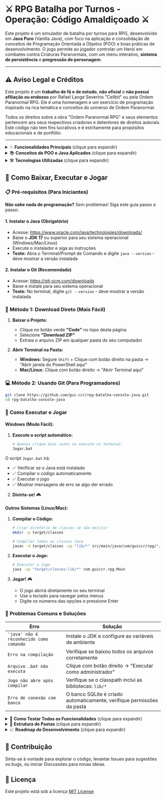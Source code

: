 # ⚔️ RPG Batalha por Turnos - Operação: Código Amaldiçoado ⚔️

Este projeto é um simulador de batalha por turnos para RPG, desenvolvido em **Java Puro** (Vanilla Java), com foco na aplicação e consolidação de conceitos de Programação Orientada a Objetos (POO) e boas práticas de desenvolvimento. O jogo permite ao jogador controlar um Herói em combates contra Criaturas Paranormais, com um menu interativo, **sistema de persistência** e **progressão de personagem**.

---

## ⚠️ Aviso Legal e Créditos

Este projeto é um **trabalho de fã e de estudo**, **não oficial** e **não possui afiliação ou endosso** por Rafael Lange Severino "Cellbit" ou pela Ordem Paranormal RPG. Ele é uma homenagem e um exercício de programação inspirado na rica temática e conceitos do universo de Ordem Paranormal.

Todos os direitos sobre a obra "Ordem Paranormal RPG" e seus elementos pertencem aos seus respectivos criadores e detentores de direitos autorais. Este código não tem fins lucrativos e é estritamente para propósitos educacionais e de portfólio.

---

<details>
<summary>✨ <strong>Funcionalidades Principais</strong> (clique para expandir)</summary>

## 🎮 **Sistema de Jogo Completo**
* **Sistema de Combate Avançado:** Batalhas por turnos com ataques normais e habilidades especiais
* **Mecânicas de RPG:** Sistema de crítico, esquiva, dano mínimo e consumo de energia
* **Progressão de Personagem:** Sistema de experiência e evolução de nível
* **Nomes Dinâmicos:** Heróis e Monstros recebem nomes aleatórios a cada batalha
* **Sistema de Inventário:** Coleta e uso de itens durante as aventuras

## 💾 **Sistema de Persistência**
* **Salvar Jogo:** Todos os heróis criados são automaticamente salvos
* **Carregar Jogo:** Continue suas aventuras com heróis salvos anteriormente
* **Banco de Dados SQLite:** Sistema robusto de armazenamento local
* **Gerenciamento de Saves:** Exclua heróis desnecessários do seu banco de dados

## 📈 **Sistema de Progressão**
* **Level Up Automático:** Heróis evoluem automaticamente ao ganhar experiência suficiente
* **Aumento de Atributos:** Todos os atributos base aumentam ao evoluir (+1 cada)
* **Recálculo Dinâmico:** Stats de combate são atualizados automaticamente
* **Energia Crescente:** Energia máxima aumenta com o intelecto
* **Salvamento Automático:** Progresso é salvo imediatamente ao evoluir

## ⚔️ **Sistema de Combate e Itens**
* **Ataques Funcionais:** Lógica completa de dano, esquiva e crítico
* **Habilidade Especial "Golpe Heroico":** Ataque poderoso que consome energia
* **Itens Equipáveis:** Espadas que aumentam o poder de ataque
* **Itens Consumíveis:** Poções de vida para recuperar HP durante batalhas
* **Inventário Dinâmico:** Sistema completo de coleta e gerenciamento de itens
* **Feedback Visual Aprimorado:** Cores e mensagens claras para todas as ações

</details>

<details>
<summary>📚 <strong>Conceitos de POO e Java Aplicados</strong> (clique para expandir)</summary>

Este projeto é uma demonstração prática do domínio dos seguintes conceitos:

### **Conceitos Fundamentais**
* **Classes e Objetos:** Modelagem de entidades do jogo (`Personagem`, `Heroi`, `Monstro`, `Batalha`, `MenuPrincipal`, `RepositorioDeHerois`)
* **Encapsulamento:** Utilização de atributos `private` com métodos Getters para controle de acesso ao estado dos objetos, e validações em construtores
* **Herança (`extends`):** `Heroi` e `Monstro` estendem a classe abstrata `Personagem`, reusando atributos e métodos comuns
* **Polimorfismo (`@Override`):** O método `atacar()` é sobrescrito em `Heroi` e `Monstro`, permitindo comportamentos específicos

### **Conceitos Avançados**
* **Classes Abstratas:** A classe `Personagem` define contratos para suas subclasses
* **Interfaces:** Interface `Equipavel` para definir comportamentos de itens equipáveis
* **Persistência de Dados:** Sistema completo de CRUD (Create, Read, Update, Delete) com SQLite
* **Tratamento de Exceções:** Implementação robusta de `try-catch` para SQL e validação de dados
* **Design Patterns:** Repository Pattern para separação de responsabilidades
* **JDBC:** Conectividade com banco de dados usando prepared statements
* **Composição:** Sistema de inventário usando composição de objetos Item

### **Recursos de Java Utilizados**
* **Controle de Fluxo:** Uso extensivo de `if`/`else`, `switch` e loops (`while`, `do-while`)
* **`static` e `final`:** Para membros de classe e constantes
* **Passagem de Argumentos:** Demonstração prática do "pass by value"
* **`Scanner`:** Para interação com o usuário via console
* **Collections:** Uso de listas para gerenciamento de dados

</details>

<details>
<summary>🛠️ <strong>Tecnologias Utilizadas</strong> (clique para expandir)</summary>

* **Java Development Kit (JDK):** Versão 17+ 
* **SQLite:** Banco de dados leve e local para persistência
* **JDBC:** API Java para conectividade com banco de dados
* **Git:** Para controle de versão
* **GitHub:** Para hospedagem do repositório e gerenciamento de projeto
* **VS Code/IntelliJ IDEA:** Ambientes de desenvolvimento recomendados

</details>

## 🚀 Como Baixar, Executar e Jogar

### 📋 **Pré-requisitos (Para Iniciantes)**

**Não sabe nada de programação?** Sem problemas! Siga este guia passo a passo:

#### **1. Instalar o Java (Obrigatório)**
- Acesse: https://www.oracle.com/java/technologies/downloads/
- Baixe o **JDK 17** ou superior para seu sistema operacional (Windows/Mac/Linux)
- Execute o instalador e siga as instruções
- **Teste:** Abra o Terminal/Prompt de Comando e digite `java --version` - deve mostrar a versão instalada

#### **2. Instalar o Git (Recomendado)**
- Acesse: https://git-scm.com/downloads
- Baixe e instale para seu sistema operacional
- **Teste:** No terminal, digite `git --version` - deve mostrar a versão instalada

### 📁 **Método 1: Download Direto (Mais Fácil)**

1. **Baixar o Projeto:**
   - Clique no botão verde **"Code"** no topo desta página
   - Selecione **"Download ZIP"**
   - Extraia o arquivo ZIP em qualquer pasta do seu computador

2. **Abrir Terminal na Pasta:**
   - **Windows:** Segure `Shift` + Clique com botão direito na pasta → "Abrir janela do PowerShell aqui"
   - **Mac/Linux:** Clique com botão direito → "Abrir Terminal aqui"

### 💻 **Método 2: Usando Git (Para Programadores)**

```bash
git clone https://github.com/gui-ccr/rpg-batalha-console-java.git
cd rpg-batalha-console-java
```

### 🚀 **Como Executar e Jogar**

#### **Windows (Modo Fácil):**
1. **Execute o script automático:**
   ```bash
   # Apenas clique duas vezes ou execute no terminal:
   Jogar.bat
   ```
   
O script `Jogar.bat` irá:
- ✅ Verificar se o Java está instalado
- ✅ Compilar o código automaticamente
- ✅ Executar o jogo
- ✅ Mostrar mensagens de erro se algo der errado

2. **Divirta-se!** 🎮

#### **Outros Sistemas (Linux/Mac):**
1. **Compilar o Código:**
   ```bash
   # Criar diretório de classes se não existir
   mkdir -p target/classes
   
   # Compilar todas as classes Java
   javac -d target/classes -cp "lib/*" src/main/java/com/guiccr/rpg/*.java
   ```

2. **Executar o Jogo:**
   ```bash
   # Executar o jogo
   java -cp "target/classes:lib/*" com.guiccr.rpg.Main
   ```

3. **Jogar!** 🎮
   - O jogo abrirá diretamente no seu terminal
   - Use o teclado para navegar pelos menus
   - Digite os números das opções e pressione Enter

### 🐛 **Problemas Comuns e Soluções**

| **Erro** | **Solução** |
|----------|-------------|
| `'java' não é reconhecido como comando` | Instale o JDK e configure as variáveis de ambiente |
| `Erro na compilação` | Verifique se baixou todos os arquivos corretamente |
| `Arquivo .bat não executa` | Clique com botão direito → "Executar como administrador" |
| `Jogo não abre após compilar` | Verifique se o classpath inclui as bibliotecas: `lib/*` |
| `Erro de conexão com banco` | O banco SQLite é criado automaticamente, verifique permissões da pasta |

<details>
<summary>📱 <strong>Como Testar Todas as Funcionalidades</strong> (clique para expandir)</summary>

**Menu Principal:**
- **Opção 1:** Criar novo herói e iniciar batalha
- **Opção 2:** Carregar herói salvo e continuar aventura  
- **Opção 3:** Excluir heróis salvos
- **Opção 4:** Sair do jogo

**Durante a Batalha:**
- **1:** Ataque normal
- **2:** Habilidade especial (consome energia)
- **3:** Usar item do inventário
- **4:** Ver status detalhado

**Dicas para Teste:**
- Crie um herói e vença algumas batalhas para ver o sistema de experiência
- Colete itens durante as batalhas (espadas e poções)
- Use poções quando sua vida estiver baixa
- Equipe espadas para aumentar seu poder de ataque
- Feche o jogo e carregue o mesmo herói para testar a persistência
- Experimente diferentes estratégias de combate

</details>

<details>
<summary>📂 <strong>Estrutura de Pastas</strong> (clique para expandir)</summary>

```markdown
rpg-batalha-console-java/
├── src/
│   └── main/
│       └── java/
│           └── com/
│               └── guiccr/
│                   └── rpg/
│                       ├── Main.java                  # Ponto de entrada do jogo
│                       ├── Personagem.java            # Classe abstrata base
│                       ├── Heroi.java                 # Subclasse de Personagem (Agente)
│                       ├── Monstro.java               # Subclasse de Personagem (Criatura)
│                       ├── Batalha.java               # Lógica do combate por turnos
│                       ├── MenuPrincipal.java         # Menu interativo
│                       ├── GeradorDeNomes.java        # Gerador de nomes aleatórios
│                       ├── RepositorioDeHerois.java   # Sistema de persistência SQLite
│                       ├── ConsoleColors.java         # Cores para interface visual
│                       ├── Equipavel.java             # Interface para itens equipáveis
│                       ├── Item.java                  # Classe abstrata para itens
│                       ├── ItemGenerico.java          # Implementação de itens básicos
│                       ├── Espada.java                # Item equipável - arma
│                       ├── PocaoVida.java             # Item consumível - poção
│                       └── Inventario.java            # Sistema de inventário
├── db/
│   ├── rpg.db                     # Banco de dados SQLite (criado automaticamente)
│   ├── schema.sql                 # Esquema do banco de dados
│   ├── add_vida_atual.sql         # Script para atualização do banco
│   └── sqlite3.exe                # Executável SQLite (Windows)
├── lib/
│   └── sqlite-jdbc-3.50.3.0.jar   # Biblioteca SQLite JDBC
├── target/                        # Arquivos compilados (gerado automaticamente)
├── Jogar.bat                      # Script automático para Windows
├── .gitignore                     # Arquivo para ignorar arquivos gerados pelo Git
├── pom.xml                        # Configuração Maven
├── LICENSE                        # Licença do projeto
└── README.md                      # Este arquivo de documentação
```

</details>

<details>
<summary>📈 <strong>Roadmap de Desenvolvimento</strong> (clique para expandir)</summary>

O desenvolvimento deste projeto está sendo guiado por Issues no GitHub, dividido em fases:

### **✅ Fase 0: Organização do Projeto e Infraestrutura (Concluída)**
- [x] Estruturar o README.md do projeto
- [x] Refatorar classes para estrutura de pacotes
- [x] Configurar .gitignore adequado
- [x] Adicionar licença ao projeto
- [x] Configurar Maven/Gradle (futuro)
- [x] Criar guia de contribuição

### **✅ Fase 1: Refinamento e Usabilidade do Jogo (Concluída)**
- [x] Implementar relatórios detalhados de combate
- [x] Refinar validação de entrada de combate
- [x] Adicionar sistema de nomes dinâmicos para Monstro e Herói
- [x] Implementar chance de crítico e esquiva no combate
- [x] Melhorar exibição visual do combate e status
- [x] Implementar Menu Inicial

### **🚧 Fase 2: Expansão da POO e Complexidade de Jogo (Em Desenvolvimento)**
- [x] Implementar sistema de level up para o Herói 
- [x] Implementar sistema básico de inventário 
- [x] Adicionar itens equipáveis (espadas) e consumíveis (poções)
- [x] Criar interfaces para diferentes tipos de itens (Equipavel)
- [ ] Implementar sistema de habilidades com Enum
- [ ] Criar subclasses de Monstro para diferentes tipos de inimigos
- [ ] Expandir sistema de inventário com mais tipos de itens

### **✅ Fase 3: Persistência e Organização do Projeto (Concluída)**
- [x] Implementar salvamento e carregamento de jogo com SQLite
- [x] Sistema completo de CRUD para heróis
- [x] Organização em pacotes lógicos

### **🔮 Fases Futuras (Propostas)**
- **Sistema de Classes:** Diferentes tipos de heróis (Guerreiro, Mago, Arqueiro)
- **Dungeons:** Múltiplas batalhas sequenciais
- **Interface Gráfica:** Migração para Swing/JavaFX
- **Multiplayer:** Sistema de batalhas entre jogadores

</details>

## 🤝 Contribuição

Sinta-se à vontade para explorar o código, levantar Issues para sugestões ou bugs, ou iniciar Discussões para novas ideias.

## 📄 Licença

Este projeto está sob a licença [MIT License](https://opensource.org/licenses/MIT)
